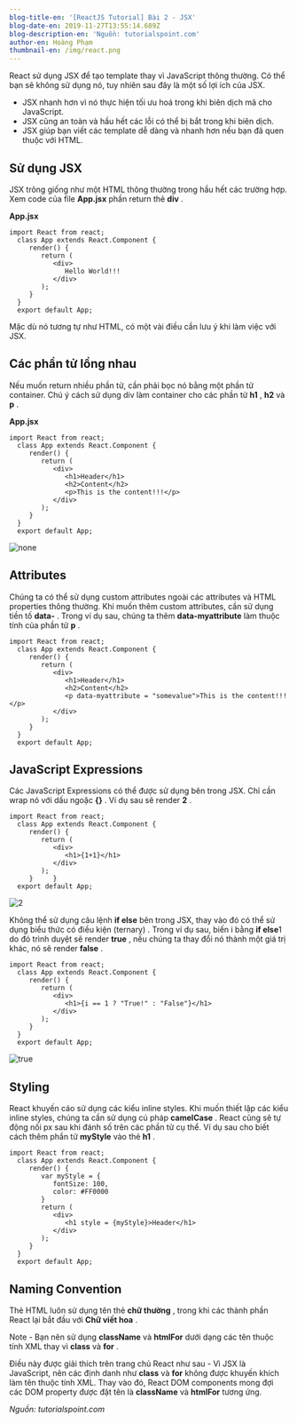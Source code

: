 ```yaml
---
blog-title-en: '[ReactJS Tutorial] Bài 2 - JSX'
blog-date-en: 2019-11-27T13:55:14.689Z
blog-description-en: 'Nguồn: tutorialspoint.com'
author-en: Hoàng Phạm
thumbnail-en: /img/react.png
---
```

React sử dụng JSX để tạo template thay vì JavaScript thông thường. Có thể bạn sẽ không sử dụng nó, tuy nhiên sau đây là một số lợi ích của JSX.

* JSX nhanh hơn vì nó thực hiện tối ưu hoá trong khi biên dịch mã cho JavaScript.
* JSX cũng an toàn và hầu hết các lỗi có thể bị bắt trong khi biên dịch.
* JSX giúp bạn viết các template dễ dàng và nhanh hơn nếu bạn đã quen thuộc với HTML.

## Sử dụng JSX

JSX trông giống như một HTML thông thường trong hầu hết các trường hợp. Xem code của file **App.jsx** phần return thẻ **div** .

**App.jsx**

```
import React from react;
  class App extends React.Component {
     render() {
        return (
           <div>
              Hello World!!!
           </div>
        );
     }
  }
  export default App;
```

Mặc dù nó tương tự như HTML, có một vài điều cần lưu ý khi làm việc với JSX.

## Các phần tử lồng nhau

Nếu muốn return nhiều phần tử, cần phải bọc nó bằng một phần tử container. Chú ý cách sử dụng div làm container cho các phần tử **h1** , **h2** và **p** .

**App.jsx**

```
import React from react;
  class App extends React.Component {
     render() {
        return (
           <div>
              <h1>Header</h1>
              <h2>Content</h2>
              <p>This is the content!!!</p>
           </div>
        );
     }
  }
  export default App;
```

![none](/img/react_jsx_wrapper.jpg "none")

## Attributes

Chúng ta có thể sử dụng custom attributes ngoài các attributes và HTML properties thông thường. Khi muốn thêm custom attributes, cần sử dụng tiền tố **data-** . Trong ví dụ sau, chúng ta thêm **data-myattribute** làm thuộc tính của phần tử **p** .

```
import React from react;
  class App extends React.Component {
     render() {
        return (
           <div>
              <h1>Header</h1>
              <h2>Content</h2>
              <p data-myattribute = "somevalue">This is the content!!!</p>
           </div>
        );
     }
  }
  export default App;
```

## JavaScript Expressions

Các JavaScript Expressions có thể được sử dụng bên trong JSX. Chỉ cần wrap nó với dấu ngoặc **{}** . Ví dụ sau sẽ render **2** .

```
import React from react;
  class App extends React.Component {
     render() {
        return (
           <div>
              <h1>{1+1}</h1>
           </div>
        );
     }     }
  export default App;
```

![2](/img/react_jsx_inline_javascript.jpg "2")

Không thể sử dụng câu lệnh **if else** bên trong JSX, thay vào đó có thể sử dụng biểu thức có điều kiện (ternary) . Trong ví dụ sau, biến i bằng **if else**1 do đó trình duyệt sẽ render **true** , nếu chúng ta thay đổi nó thành một giá trị khác, nó sẽ render **false** .

```
import React from react;
  class App extends React.Component {
     render() {
        return (
           <div>
              <h1>{i == 1 ? "True!" : "False"}</h1>
           </div>
        );
     }
  }
  export default App;
```

![true](/img/react_jsx_ternary_expression.jpg "true")

## Styling

React khuyến cáo sử dụng các kiểu inline styles. Khi muốn thiết lập các kiểu inline styles, chúng ta cần sử dụng cú pháp **camelCase** . React cũng sẽ tự động nối px sau khi đánh số trên các phần tử cụ thể. Ví dụ sau cho biết cách thêm phần tử **myStyle** vào thẻ **h1** .

```
import React from react;  class App extends React.Component {     render() {        var myStyle = {           fontSize: 100,           color: #FF0000        }        return (           <div>              <h1 style = {myStyle}>Header</h1>           </div>        );     }  }  export default App;
```



## Naming Convention

Thẻ HTML luôn sử dụng tên thẻ **chữ thường** , trong khi các thành phần React lại bắt đầu với **Chữ viết hoa** .

Note - Bạn nên sử dụng **className** và **htmlFor** dưới dạng các tên thuộc tính XML thay vì **class** và **for** .

Điều này được giải thích trên trang chủ React như sau - Vì JSX là JavaScript, nên các định danh như **class** và **for** không được khuyến khích làm tên thuộc tính XML. Thay vào đó, React DOM components mong đợi các DOM property được đặt tên là **className** và **htmlFor** tương ứng.

_Nguồn: tutorialspoint.com_
